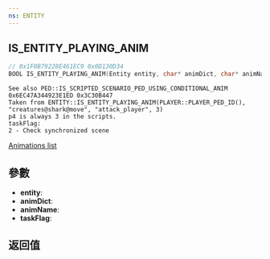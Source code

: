 ```yaml
---
ns: ENTITY
---
```

## IS_ENTITY_PLAYING_ANIM

```c
// 0x1F0B79228E461EC9 0x0D130D34
BOOL IS_ENTITY_PLAYING_ANIM(Entity entity, char* animDict, char* animName, int taskFlag);
```

```
See also PED::IS_SCRIPTED_SCENARIO_PED_USING_CONDITIONAL_ANIM 0x6EC47A344923E1ED 0x3C30B447  
Taken from ENTITY::IS_ENTITY_PLAYING_ANIM(PLAYER::PLAYER_PED_ID(), "creatures@shark@move", "attack_player", 3)  
p4 is always 3 in the scripts.  
taskFlag:  
2 - Check synchronized scene  
```

[Animations list](https://alexguirre.github.io/animations-list/)

## 參數
* **entity**: 
* **animDict**: 
* **animName**: 
* **taskFlag**: 

## 返回值

